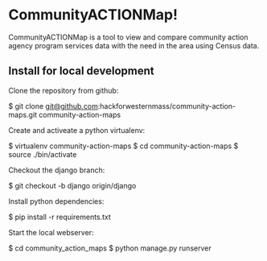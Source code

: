 CommunityACTIONMap! 
===================

CommunityACTIONMap is a tool to view and compare community action agency program services data with the need in the area using Census data.

Install for local development
-----------------------------

Clone the repository from github:

$ git clone git@github.com:hackforwesternmass/community-action-maps.git
community-action-maps

Create and activeate a python virtualenv:

$ virtualenv community-action-maps
$ cd community-action-maps
$ source ./bin/activate

Checkout the django branch:

$ git checkout -b django origin/django

Install python dependencies:

$ pip install -r requirements.txt

Start the local webserver:

$ cd community_action_maps
$ python manage.py runserver



